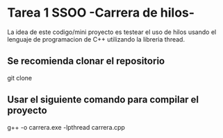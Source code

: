 # Tarea 1 SSOO -Carrera de hilos-

La idea de este codigo/mini proyecto es testear el uso de hilos usando el lenguaje de programacion de C++ utilizando la libreria thread.

## Se recomienda clonar el repositorio

git clone 

## Usar el siguiente comando para compilar el proyecto

g++ -o carrera.exe -lpthread carrera.cpp


